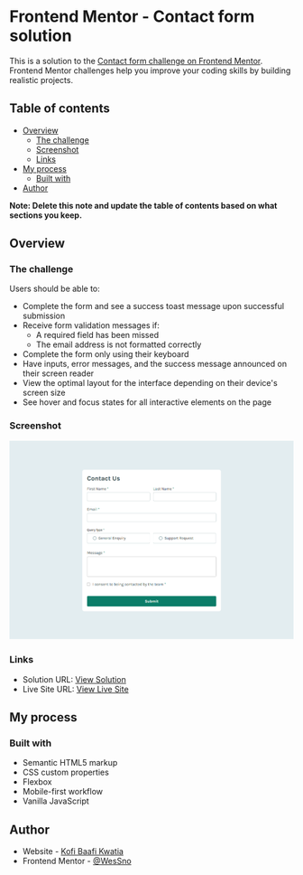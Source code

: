 # Frontend Mentor - Contact form solution

This is a solution to the [Contact form challenge on Frontend Mentor](https://www.frontendmentor.io/challenges/contact-form--G-hYlqKJj). Frontend Mentor challenges help you improve your coding skills by building realistic projects.

## Table of contents

- [Overview](#overview)
  - [The challenge](#the-challenge)
  - [Screenshot](#screenshot)
  - [Links](#links)
- [My process](#my-process)
  - [Built with](#built-with)
- [Author](#author)

**Note: Delete this note and update the table of contents based on what sections you keep.**

## Overview

### The challenge

Users should be able to:

- Complete the form and see a success toast message upon successful submission
- Receive form validation messages if:
  - A required field has been missed
  - The email address is not formatted correctly
- Complete the form only using their keyboard
- Have inputs, error messages, and the success message announced on their screen reader
- View the optimal layout for the interface depending on their device's screen size
- See hover and focus states for all interactive elements on the page

### Screenshot

![Contact Form Screenshot](./screenshot/contact-form%20screenshot.png)

### Links

- Solution URL: [View Solution](https://github.com/WesSno/Contact-Form)
- Live Site URL: [View Live Site](https://kwatia-contact-form.netlify.app/)

## My process

### Built with

- Semantic HTML5 markup
- CSS custom properties
- Flexbox
- Mobile-first workflow
- Vanilla JavaScript

## Author

- Website - [Kofi Baafi Kwatia](https://github.com/WesSno)
- Frontend Mentor - [@WesSno](https://www.frontendmentor.io/profile/WesSno)
